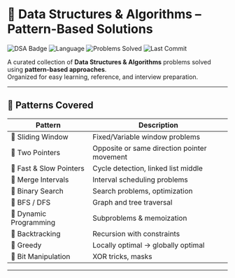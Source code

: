# 🚀 Data Structures & Algorithms – Pattern-Based Solutions

![DSA Badge](https://img.shields.io/badge/DSA-Patterns-blue?style=for-the-badge)
![Language](https://img.shields.io/badge/Language-JavaScript%20%7C%20TypeScript-orange?style=for-the-badge)
![Problems Solved](https://img.shields.io/badge/Problems%20Solved-120+-brightgreen?style=for-the-badge)
![Last Commit](https://img.shields.io/github/last-commit/yourusername/dsa-patterns?style=for-the-badge)

A curated collection of **Data Structures & Algorithms** problems solved using **pattern-based approaches**.  
Organized for easy learning, reference, and interview preparation.

---

## 📌 Patterns Covered

| Pattern | Description |
|---------|-------------|
| 🔹 Sliding Window | Fixed/Variable window problems |
| 🔹 Two Pointers | Opposite or same direction pointer movement |
| 🔹 Fast & Slow Pointers | Cycle detection, linked list middle |
| 🔹 Merge Intervals | Interval scheduling problems |
| 🔹 Binary Search | Search problems, optimization |
| 🔹 BFS / DFS | Graph and tree traversal |
| 🔹 Dynamic Programming | Subproblems & memoization |
| 🔹 Backtracking | Recursion with constraints |
| 🔹 Greedy | Locally optimal → globally optimal |
| 🔹 Bit Manipulation | XOR tricks, masks |

---

